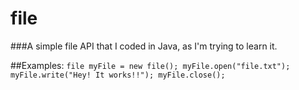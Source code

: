 # file

###A simple file API that I coded in Java, as I'm trying to learn it.

##Examples:
`file myFile = new file(); myFile.open("file.txt"); myFile.write("Hey! It works!!"); myFile.close();`
